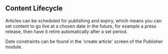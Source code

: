 <!-- Name: Misc/ContentLifeCycle -->
<!-- Version: 3 -->
<!-- Last-Modified: 2005/11/14 00:03:11 -->
<!-- Author: demian -->
## Content Lifecycle

Articles can be scheduled for publishing and expiry, which means you can set content to go live at a chosen date in the future, for example a press release, then have it retire automatically after a set period.

Date constraints can be found in the 'create article' screen of the Publisher module.